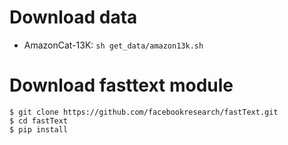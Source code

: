 # Download data
- AmazonCat-13K: `sh get_data/amazon13k.sh`
# Download fasttext module
```
$ git clone https://github.com/facebookresearch/fastText.git
$ cd fastText
$ pip install
```
